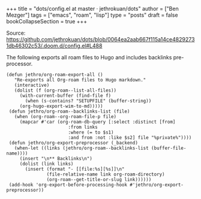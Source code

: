 +++
title = "dots/config.el at master · jethrokuan/dots"
author = ["Ben Mezger"]
tags = ["emacs", "roam", "lisp"]
type = "posts"
draft = false
bookCollapseSection = true
+++

Source: <https://github.com/jethrokuan/dots/blob/0064ea2aab667f115a14ce48292731db46302c53/.doom.d/config.el#L488>

The following exports all roam files to Hugo and includes backlinks
pre-processor.

```emacs-lisp
(defun jethro/org-roam-export-all ()
   "Re-exports all Org-roam files to Hugo markdown."
   (interactive)
   (dolist (f (org-roam--list-all-files))
     (with-current-buffer (find-file f)
       (when (s-contains? "SETUPFILE" (buffer-string))
	 (org-hugo-export-wim-to-md)))))
 (defun jethro/org-roam--backlinks-list (file)
   (when (org-roam--org-roam-file-p file)
     (mapcar #'car (org-roam-db-query [:select :distinct [from]
				       :from links
				       :where (= to $s1)
				       :and from :not :like $s2] file "%private%"))))
 (defun jethro/org-export-preprocessor (_backend)
   (when-let ((links (jethro/org-roam--backlinks-list (buffer-file-name))))
     (insert "\n** Backlinks\n")
     (dolist (link links)
       (insert (format "- [[file:%s][%s]]\n"
		       (file-relative-name link org-roam-directory)
		       (org-roam--get-title-or-slug link))))))
 (add-hook 'org-export-before-processing-hook #'jethro/org-export-preprocessor))
```